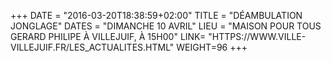 +++
DATE = "2016-03-20T18:38:59+02:00"
TITLE = "DÉAMBULATION JONGLAGE"
DATES = "DIMANCHE 10 AVRIL"
LIEU = "MAISON POUR TOUS GERARD PHILIPE À VILLEJUIF, À 15H00"
LINK= "HTTPS://WWW.VILLE-VILLEJUIF.FR/LES_ACTUALITES.HTML"
WEIGHT=96
+++


